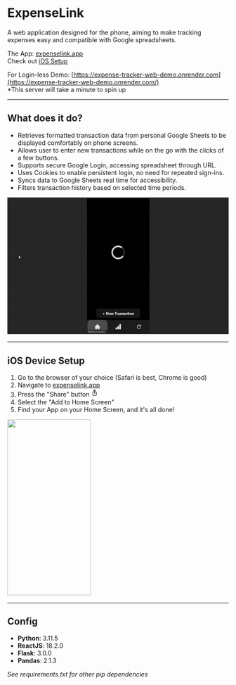 # ExpenseLink
A web application designed for the phone, aiming to make tracking expenses easy and compatible with Google spreadsheets.

The App: [expenselink.app](https://www.expenselink.app/)
<br/>Check out [iOS Setup](#ios-device-setup)

For Login-less Demo: [https://expense-tracker-web-demo.onrender.com](https://expense-tracker-web-demo.onrender.com/)
<br/>*This server will take a minute to spin up


***
## What does it do?
- Retrieves formatted transaction data from personal Google Sheets to be displayed comfortably on phone screens.
- Allows user to enter new transactions while on the go with the clicks of a few buttons.
- Supports secure Google Login, accessing spreadsheet through URL.
- Uses Cookies to enable persistent login, no need for repeated sign-ins.
- Syncs data to Google Sheets real time for accessibility.
- Filters transaction history based on selected time periods.

![](./public/expense_tracker.gif)

***
## iOS Device Setup
1. Go to the browser of your choice (Safari is best, Chrome is good)
2. Navigate to [expenselink.app](https://www.expenselink.app/)
3. Press the "Share" button <img src="public/share-btn.png" alt="drawing" width="16"/>  
4. Select the "Add to Home Screen"
5. Find your App on your Home Screen, and it's all done!

<img src="./public/ios_demo.gif" width="190" height="400">

***
## Config
- **Python**: 3.11.5
- **ReactJS**: 18.2.0
- **Flask**: 3.0.0
- **Pandas**: 2.1.3
  
*See requirements.txt for other pip dependencies*

